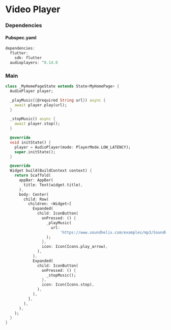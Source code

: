# Video Player
<p align="center">
<!-- <img src="https://docs.google.com/uc?id=1T3bnJwFf6QfN_FNwiJb3-tFtYZpemrgD" height="649" width="300">
</p> -->
  
### Dependencies

#### Pubspec.yaml
```dart
dependencies:
  flutter:
    sdk: flutter
  audioplayers: ^0.14.0
```

### Main
```dart
class _MyHomePageState extends State<MyHomePage> {
  AudioPlayer player;

  _playMusic({@required String url}) async {
    await player.play(url);
  }

  _stopMusic() async {
    await player.stop();
  }

  @override
  void initState() {
    player = AudioPlayer(mode: PlayerMode.LOW_LATENCY);
    super.initState();
  }

  @override
  Widget build(BuildContext context) {
    return Scaffold(
      appBar: AppBar(
        title: Text(widget.title),
      ),
      body: Center(
        child: Row(
          children: <Widget>[
            Expanded(
              child: IconButton(
                onPressed: () {
                  _playMusic(
                    url:
                        'https://www.soundhelix.com/examples/mp3/SoundHelix-Song-2.mp3',
                  );
                },
                icon: Icon(Icons.play_arrow),
              ),
            ),
            Expanded(
              child: IconButton(
                onPressed: () {
                  _stopMusic();
                },
                icon: Icon(Icons.stop),
              ),
            ),
          ],
        ),
      ),
    );
  }
}
```
